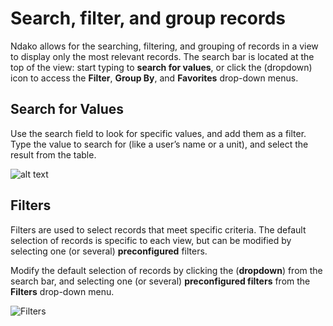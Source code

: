 # Search, filter, and group records
Ndako allows for the searching, filtering, and grouping of records in a view to display only the most relevant records. The search bar is located at the top of the view: start typing to **search for values**, or click the  (dropdown) icon to access the **Filter**, **Group By**, and **Favorites** drop-down menus.

## Search for Values
Use the search field to look for specific values, and add them as a filter. Type the value to search for (like a user’s name or a unit), and select the result from the table.

![alt text](/screenshots/ndako-search-bar-result.png)

## Filters
Filters are used to select records that meet specific criteria. The default selection of records is specific to each view, but can be modified by selecting one (or several) **preconfigured** filters.

Modify the default selection of records by clicking the  (**dropdown**) from the search bar, and selecting one (or several) **preconfigured filters** from the **Filters** drop-down menu.

![Filters](/screenshots/ndako-filters.png)